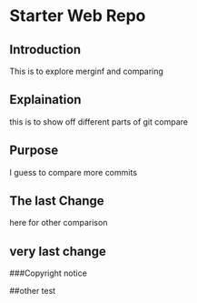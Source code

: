 # Starter Web Repo

## Introduction

This is to explore merginf and comparing

## Explaination

this is to show off different parts of git compare

## Purpose

I guess to compare more commits

## The last Change

here for other comparison

## very last change

###Copyright
notice

##other test